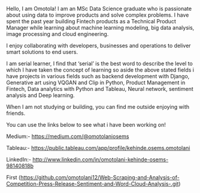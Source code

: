 Hello, I am Omotola!
I am an MSc Data Science graduate who is passionate about using data to improve products and solve complex problems. I have spent the past year building Fintech products as a Technical Product Manager while learning about machine learning modeling, big data analysis, image processing and cloud engineering.

I enjoy collaborating with developers, businesses and operations to deliver smart solutions to end users. 

I am serial learner, I find that ‘serial’ is the best word to describe the level to which I have taken the concept of learning so aside the above stated fields i have projects in various fields such as backend development with Django, Generative art using VQGAN and Clip in Python, Product Management in Fintech, Data analytics with Python and Tableau, Neural network, sentiment analysis and Deep learning.

When I am not studying or building, you can find me outside enjoying with friends.

You can use the links below to see what i have been working on!

Medium:- https://medium.com/@omotolaniosems

Tableau:- https://public.tableau.com/app/profile/kehinde.osems.omotolani

LinkedIn:- http://www.linkedin.com/in/omotolani-kehinde-osems-98140818b

First (https://github.com/omotolani12/Web-Scraping-and-Analysis-of-Competition-Press-Release-Sentiment-and-Word-Cloud-Analysis-.git)




